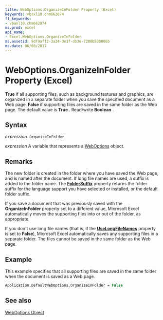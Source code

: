 ```yaml
---
title: WebOptions.OrganizeInFolder Property (Excel)
keywords: vbaxl10.chm662074
f1_keywords:
- vbaxl10.chm662074
ms.prod: excel
api_name:
- Excel.WebOptions.OrganizeInFolder
ms.assetid: 9df9aff2-3a24-3e1f-db3e-7280b50b806b
ms.date: 06/08/2017
---
```



# WebOptions.OrganizeInFolder Property (Excel)

 **True** if all supporting files, such as background textures and graphics, are organized in a separate folder when you save the specified document as a Web page. **False** if supporting files are saved in the same folder as the Web page. The default value is **True** . Read/write **Boolean** .


## Syntax

 _expression_. `OrganizeInFolder`

 _expression_ A variable that represents a [WebOptions](./Excel.WebOptions.md) object.


## Remarks

The new folder is created in the folder where you have saved the Web page, and is named after the document. If long file names are used, a suffix is added to the folder name. The  **[FolderSuffix](Excel.WebOptions.FolderSuffix.md)** property returns the folder suffix for the language support you have selected or installed, or the default folder suffix.

If you save a document that was previously saved with the  **OrganizeInFolder** property set to a different value, Microsoft Excel automatically moves the supporting files into or out of the folder, as appropriate.

If you don't use long file names (that is, if the  **[UseLongFileNames](Excel.WebOptions.UseLongFileNames.md)** property is set to **False**), Microsoft Excel automatically saves any supporting files in a separate folder. The files cannot be saved in the same folder as the Web page.


## Example

This example specifies that all supporting files are saved in the same folder when the document is saved as a Web page.


```vb
Application.DefaultWebOptions.OrganizeInFolder = False
```


## See also


[WebOptions Object](Excel.WebOptions.md)

